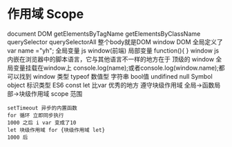 # 作用域 Scope
document DOM 
 getElementsByTagName
 getElementsByClassName
 querySelector
 querySelectorAll
 整个body就是DOM
 window DOM
    全局定义了 var name ="yh";
    全局变量 js window(前端)
    局部变量 function(){ }
    window js 内嵌在浏览器中的脚本语言，它与其他语言不一样的地方在于
    顶级的 window
    全局变量挂载在window上
    console.log(name);或者console.log(window.name);都可以找到
    window 类型 typeof 数值型 字符串 bool值 undifined null Symbol object 标识类型 ES6
    const let 比var 优秀的地方 遵守块级作用域
    全局->函数局部->块级作用域
    scope 范围

    setTimeout 异步的内置函数
    for 循环 立即同步执行
    1000 之后 i var 变成了10
    let 块级作用域 for {块级作用域 let}
    1000 后
